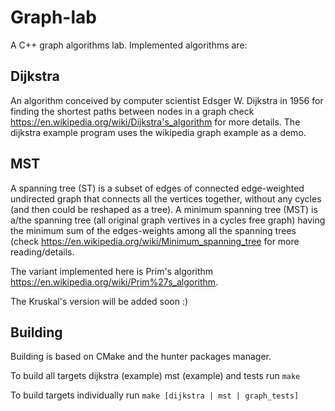 # Graph-lab

A C++ graph algorithms lab. Implemented algorithms are:

## Dijkstra

An algorithm conceived by computer scientist Edsger W. Dijkstra in 1956 for finding the shortest paths between nodes in a graph check https://en.wikipedia.org/wiki/Dijkstra's_algorithm for more details. The dijkstra example program uses the wikipedia graph example as a demo.

## MST

A spanning tree (ST) is a subset of edges of connected edge-weighted undirected graph that connects all the vertices together, without any cycles (and then could be reshaped as a tree). A minimum spanning tree (MST) is a/the spanning tree (all original graph vertives in a cycles free graph) having the minimum sum of the edges-weights among all the spanning trees (check https://en.wikipedia.org/wiki/Minimum_spanning_tree for more reading/details.

The variant implemented here is Prim's algorithm https://en.wikipedia.org/wiki/Prim%27s_algorithm.

The Kruskal's version will be added soon :)

## Building

Building is based on CMake and the hunter packages manager.

To build all targets dijkstra (example) mst (example) and tests run `make`

To build targets individually run `make [dijkstra | mst | graph_tests]`